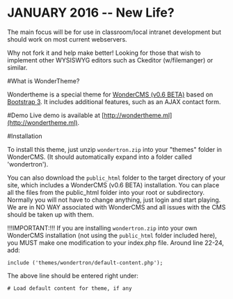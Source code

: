 # JANUARY 2016 -- New Life?
The main focus will be for use in classroom/local intranet development but should work on most current webservers.

Why not fork it and help make better! Looking for those that wish to implement other WYSISWYG editors such as Ckeditor (w/filemanger) or similar.

#What is WonderTheme?

Wondertheme is a special theme for [WonderCMS (v0.6 BETA)](http://www.wondercms.com) based on [Bootstrap 3](http://getbootstrap.com). It includes additional features, such as an AJAX contact form.

#Demo
Live demo is available at [http://wondertheme.ml](http://wondertheme.ml).

#Installation

To install this theme, just unzip `wondertron.zip` into your "themes" folder in WonderCMS. (It should automatically expand into a folder called 'wondertron').

You can also download the `public_html` folder to the target directory of your site, which includes a WonderCMS (v0.6 BETA) installation. You can place all the files from the public_html folder into your root or subdirectory. Normally you will not have to change anything, just login and start playing. We are in NO WAY associated with WonderCMS and all issues with the CMS should be taken up with them.

!!!IMPORTANT:!!! If you are installing `wondertron.zip` into your own WonderCMS installation (not using the `public_html` folder included here), you MUST make one modification to your index.php file. Around line 22-24, add:

    include ('themes/wondertron/default-content.php');
    
The above line should be entered right under:

    # Load default content for theme, if any


